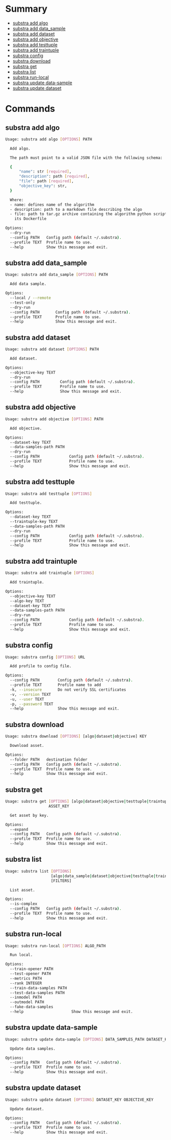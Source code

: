 # Summary

- [substra add algo](#substra-add-algo)
- [substra add data_sample](#substra-add-data_sample)
- [substra add dataset](#substra-add-dataset)
- [substra add objective](#substra-add-objective)
- [substra add testtuple](#substra-add-testtuple)
- [substra add traintuple](#substra-add-traintuple)
- [substra config](#substra-config)
- [substra download](#substra-download)
- [substra get](#substra-get)
- [substra list](#substra-list)
- [substra run-local](#substra-run-local)
- [substra update data-sample](#substra-update-data-sample)
- [substra update dataset](#substra-update-dataset)


# Commands

## substra add algo

```bash
Usage: substra add algo [OPTIONS] PATH

  Add algo.

  The path must point to a valid JSON file with the following schema:

  {
      "name": str [required],
      "description": path [required],
      "file": path [required],
      "objective_key": str,
  }

  Where:
  - name: defines name of the algorithm
  - description: path to a markdown file describing the algo
  - file: path to tar.gz archive containing the algorithm python script and
    its Dockerfile

Options:
  --dry-run
  --config PATH   Config path (default ~/.substra).
  --profile TEXT  Profile name to use.
  --help          Show this message and exit.
```

## substra add data_sample

```bash
Usage: substra add data_sample [OPTIONS] PATH

  Add data sample.

Options:
  --local / --remote
  --test-only
  --dry-run
  --config PATH       Config path (default ~/.substra).
  --profile TEXT      Profile name to use.
  --help              Show this message and exit.
```

## substra add dataset

```bash
Usage: substra add dataset [OPTIONS] PATH

  Add dataset.

Options:
  --objective-key TEXT
  --dry-run
  --config PATH         Config path (default ~/.substra).
  --profile TEXT        Profile name to use.
  --help                Show this message and exit.
```

## substra add objective

```bash
Usage: substra add objective [OPTIONS] PATH

  Add objective.

Options:
  --dataset-key TEXT
  --data-samples-path PATH
  --dry-run
  --config PATH             Config path (default ~/.substra).
  --profile TEXT            Profile name to use.
  --help                    Show this message and exit.
```

## substra add testtuple

```bash
Usage: substra add testtuple [OPTIONS]

  Add testtuple.

Options:
  --dataset-key TEXT
  --traintuple-key TEXT
  --data-samples-path PATH
  --dry-run
  --config PATH             Config path (default ~/.substra).
  --profile TEXT            Profile name to use.
  --help                    Show this message and exit.
```

## substra add traintuple

```bash
Usage: substra add traintuple [OPTIONS]

  Add traintuple.

Options:
  --objective-key TEXT
  --algo-key TEXT
  --dataset-key TEXT
  --data-samples-path PATH
  --dry-run
  --config PATH             Config path (default ~/.substra).
  --profile TEXT            Profile name to use.
  --help                    Show this message and exit.
```

## substra config

```bash
Usage: substra config [OPTIONS] URL

  Add profile to config file.

Options:
  --config PATH        Config path (default ~/.substra).
  --profile TEXT       Profile name to add
  -k, --insecure       Do not verify SSL certificates
  -v, --version TEXT
  -u, --user TEXT
  -p, --password TEXT
  --help               Show this message and exit.
```

## substra download

```bash
Usage: substra download [OPTIONS] [algo|dataset|objective] KEY

  Download asset.

Options:
  --folder PATH   destination folder
  --config PATH   Config path (default ~/.substra).
  --profile TEXT  Profile name to use.
  --help          Show this message and exit.
```

## substra get

```bash
Usage: substra get [OPTIONS] [algo|dataset|objective|testtuple|traintuple]
                   ASSET_KEY

  Get asset by key.

Options:
  --expand
  --config PATH   Config path (default ~/.substra).
  --profile TEXT  Profile name to use.
  --help          Show this message and exit.
```

## substra list

```bash
Usage: substra list [OPTIONS]
                    [algo|data_sample|dataset|objective|testtuple|traintuple]
                    [FILTERS]

  List asset.

Options:
  --is-complex
  --config PATH   Config path (default ~/.substra).
  --profile TEXT  Profile name to use.
  --help          Show this message and exit.
```

## substra run-local

```bash
Usage: substra run-local [OPTIONS] ALGO_PATH

  Run local.

Options:
  --train-opener PATH
  --test-opener PATH
  --metrics PATH
  --rank INTEGER
  --train-data-samples PATH
  --test-data-samples PATH
  --inmodel PATH
  --outmodel PATH
  --fake-data-samples
  --help                     Show this message and exit.
```

## substra update data-sample

```bash
Usage: substra update data-sample [OPTIONS] DATA_SAMPLES_PATH DATASET_KEY

  Update data samples.

Options:
  --config PATH   Config path (default ~/.substra).
  --profile TEXT  Profile name to use.
  --help          Show this message and exit.
```

## substra update dataset

```bash
Usage: substra update dataset [OPTIONS] DATASET_KEY OBJECTIVE_KEY

  Update dataset.

Options:
  --config PATH   Config path (default ~/.substra).
  --profile TEXT  Profile name to use.
  --help          Show this message and exit.
```

